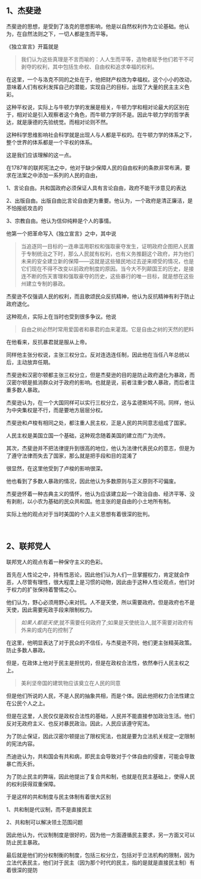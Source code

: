 <h2>1、杰斐逊</h2><p>杰斐逊的思想，是受到了洛克的思想影响，他是以自然权利作为立论基础。他认为，在自然法则之下，一切人都是生而平等。</p><p>《独立宣言》开篇就是</p><blockquote>我们认为这些真理是不言而喻的：人人生而平等，造物者赋予他们若干不可剥夺的权利，其中包括生命权、自由权和追求幸福的权利。</blockquote><p>在这里，一个与洛克不同的之处在于，他把财产权改为幸福权。这个小小的改动，意味着人们有权利发挥自己的潜能，实现自己的目标，出现了大量的民主主义色彩。</p><p>这种平权说，实际上与牛顿力学的发展是相关，牛顿力学和相对论最大的区别在于，相对论是引入观察者这个角色，而牛顿力学则不是。因此牛顿力学的哲学表达，就是康德的先验统觉。而相对论则不然。</p><p>这种科学思维影响社会科学就是出现人与人都是平权的。在牛顿力学的体系之下，整个世界的体系都是一个平权的体系。</p><p>这是我们应该理解的这一点。</p><p>在1787年的联邦宪法之中，他对于缺少保障人民的自由权利的条款非常布满，要求在法案之中添加一系列的人民的自由，</p><p>1、言论自由。共和国政府必须保证人具有言论自由，政府不能干涉意见的表达</p><p>2、出版自由。出版自由比言论自由更为重要。他认为，一个政府是清正廉洁，是不怕报纸攻击的</p><p>3、宗教自由。他认为信仰纯粹是个人的事情。</p><p>他第一个把革命写入《独立宣言》之中，其中说</p><blockquote>当追逐同一目标的一连串滥用职权和强取豪夺发生，证明政府企图把人民置于专制统治之下时，那么人民就有权利，也有义务推翻这个政府，并为他们未来的安全建立新的保障——这就是这些殖民地过去逆来顺受的情况，也是它们现在不得不改变以前政府制度的原因。当今大不列颠国王的历史，是接连不断的伤天害理和强取豪夺的历史，这些暴行的唯一目标，就是想在这些州建立专制的暴政。</blockquote><p>杰斐逊不仅强调人民的权利，而且歌颂民众反抗精神，他认为反抗精神有利于防止政府退化。</p><p>这种观点，实际上在当时也受到很多争议。他说</p><blockquote>自由之树必然时常用爱国者和暴君的血来灌溉。它是自由之树的天然的肥料</blockquote><p>在他看来，反抗暴君就是服从上帝。</p><p>同样他主张分权说，主张三权分立。反对连选连任制，因此他在当任八年总统以后，主动放弃任期。</p><p>杰斐逊和汉密尔顿都主张三权分立，但是杰斐逊的目的是防止政府退化为暴政，而汉密尔顿是抵消群众对于政府的影响。也就是说，前者注重少数人暴政，而后者注重多数人暴政。</p><p>杰斐逊认为，在一个大国同样可以实行三权分立，这与孟德斯鸠不同。同样，他认为中央集权是不行，而是要地方层层分权。</p><p>杰斐逊和卢梭有相同之处，都注重人民主权，正是人民的共同意志组成了国家。</p><p>人民主权是美国立国一个基础，这种观念随着美国的建立而广为流传。</p><p>其次，杰斐逊并不把法律提升到很高的地位，他认为法律代表民众的意志，但是为了遵守法律而失去了国家，那么就是把手段和目的混淆了</p><p>很显然，在这里他受到了卢梭的影响很深。</p><p>他也看到了多数人暴政的情况，因此他认为多数原则与正义原则不可偏废。</p><p>杰斐逊怀着一种古典主义的情怀，他认为应该建立起一个政治自由、经济平等、没有剥削，以小农为基础的民众共和国。他主张的是自由的小土地所有制。</p><p>实际上他的观点对于当时美国的个人主义思想有着很深的批判。</p><p><br></p><h2>2、联邦党人</h2><p>联邦党人的观点有着一种保守主义的色彩。</p><p>首先在人性论之中，持有性恶论，因此他们认为人们一旦掌握权力，肯定就会作恶，人尽管有理性，很大程度上是习惯的动物，因此由于这种人性论观点，他们对于权力的扩张保持着警惕之心。</p><p>他们认为，野心必须用野心来对抗。人不是天使，所以需要政府。但是政府也不是天使，因此需要宪政手段来限制权力。</p><blockquote><i>如果人都是天使</i>,就不需要任何政府了;如果是天使统治人,就不需要对政府有外来的或内在的控制了</blockquote><p>在这里，他明显表达了对于民众的不信任，与杰斐逊不同，他们更主张精英政策。防止多数人暴政。</p><p>但是，在政体上他对于民主是担忧的，但是在政权合法性，依然奉行人民主权之上。</p><blockquote>美利坚帝国的建筑物应该奠立在人民的同意</blockquote><p>但是他们所说的人民，不是人民的抽象共相，而是个体。因此他把权力合法性建立在公民个人之上。</p><p>但是在这里，人民仅仅是政权合法性的基础，人民并不能直接参加政治生活。他们反对无政府主义、也反对暴民政治。因此，人民应该遵守宪法。</p><p>为了防止保证，因此汉密尔顿提出了限权宪法，也就是要为立法机关规定一定限制的宪法内容。</p><p>杰迪逊认为，共和国会有共和病，即民主会导致对于个体自由的侵害，可能会导致暴亡而夭折。</p><p>为了防止民主的弊端，因此他提出了复合共和制，也就是在民主基础上，使得人民的权利获得双重保障。</p><p>于是这样的共和制度与民主体制有着很大区别</p><p>1、共和制是代议制，而不是直接民主</p><p>2、共和制可以解决领土范围问题</p><p>因此他认为，代议制制度是很好的，因为他一方面遵循民主要求，另一方面又可以防止民主暴政。</p><p>最后就是他们的分权制衡的制度，包括三权分立，包括对于立法机构的限制，因为立法代表民主，他们对于民主（因为那个时代的民主，指的是就是直接民主制）有着很深的提防</p><p></p>